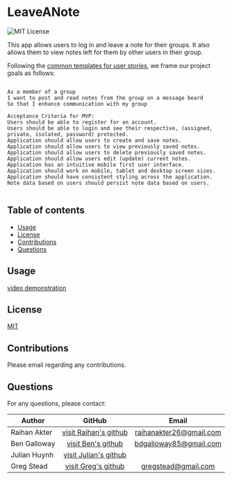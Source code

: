 # LeaveANote

![MIT License](https://img.shields.io/badge/license-MIT-green)

This app allows users to log in and leave a note for their groups. It also allows them to view notes left for them by other users in their group.

Following the [common templates for user stories](https://en.wikipedia.org/wiki/User_story#Common_templates), we frame our project goals as follows:

```

As a member of a group
I want to post and read notes from the group on a message board
So that I enhance communication with my group

Acceptance Criteria for MVP:
Users should be able to register for an account.
Users should be able to login and see their respective, (assigned, private, isolated, password) protected.
Application should allow users to create and save notes.
Application should allow users to view previously saved notes.
Application should allow users to delete previously saved notes.
Application should allow users edit (update) current notes.
Application has an intuitive mobile first user interface.
Application should work on mobile, tablet and desktop screen sizes.
Application should have consistent styling across the application.
Note data based on users should persist note data based on users.


```

## Table of contents

- [Usage](#usage)
- [License](#license)
- [Contributions](#contributions)
- [Questions](#Questions)

## Usage

[video demonstration](demo_link...)

## License

[MIT](https://choosealicense.com/licenses/mit/)

## Contributions

Please email regarding any contributions.

## Questions

For any questions, please contact:

| Author       |                           GitHub                           |           Email           |
| ------------ | :--------------------------------------------------------: | :-----------------------: |
| Raihan Akter | [visit Raihan's github](https://github.com/RaihanAkter03/) | <raihanakter26@gmail.com> |
| Ben Galloway |      [visit Ben's github](https://github.com/BenjDG/)      | <bdgalloway85@gmail.com>  |
| Julian Huynh |    [visit Julian's github](https://github.com/jhuynh24)    |                           |
| Greg Stead   |    [visit Greg's github](https://github.com/gregstead/)    |   <gregstead@gmail.com>   |
